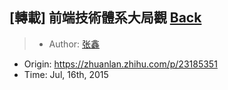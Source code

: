 ## [轉載] 前端技術體系大局觀 [Back](./../post.md)

> - Author: [张鑫](https://www.zhihu.com/people/zhangxin840)
- Origin: https://zhuanlan.zhihu.com/p/23185351
- Time: Jul, 16th, 2015
